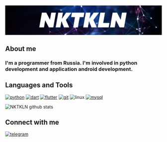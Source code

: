![Header](https://github.com/NKTKLN/NKTKLN/blob/main/attachments/background.jpg)

## About me
<h3>I'm a programmer from Russia. I'm involved in python development and application android development.</h3>

## Languages and Tools
<p><a href="https://www.python.org/"><img src="https://devicons.github.io/devicon/devicon.git/icons/python/python-original.svg" alt="python" width="30" height="30"/></a>
<a href="https://dart.dev/"><img src="https://www.vectorlogo.zone/logos/dartlang/dartlang-icon.svg" alt="dart" width="30" height="30"/></a>
<a href="https://flutter.dev/"><img src="https://www.vectorlogo.zone/logos/flutterio/flutterio-icon.svg" alt="flutter" width="30" height="30"/></a>
<a href="https://git-scm.com/"><img src="https://www.vectorlogo.zone/logos/git-scm/git-scm-icon.svg" alt="git" width="30" height="30"/></a>
<img src="https://devicons.github.io/devicon/devicon.git/icons/linux/linux-original.svg" alt="linux" width="30" height="30"/>
<a href="https://www.mysql.com/"><img src="https://devicons.github.io/devicon/devicon.git/icons/mysql/mysql-original-wordmark.svg" alt="mysql" width="30" height="30"/></a></p>

![NKTKLN github stats](https://github-readme-stats.vercel.app/api?username=NKTKLN&count_private=true)

## Connect with me
<a href="https://t.me/NKTKLN"><img src="https://img.icons8.com/fluent/48/000000/telegram-app.png" alt="telegram" width="44" height="44"/></a>